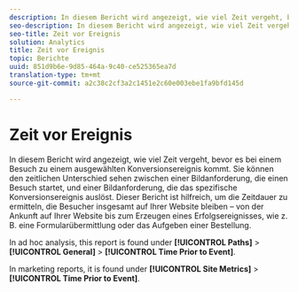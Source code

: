 ```yaml
---
description: In diesem Bericht wird angezeigt, wie viel Zeit vergeht, bevor es bei einem Besuch zu einem ausgewählten Konversionsereignis kommt. Sie können den zeitlichen Unterschied sehen zwischen einer Bildanforderung, die einen Besuch startet, und einer Bildanforderung, die das spezifische Konversionsereignis auslöst. Dieser Bericht ist hilfreich, um die Zeitdauer zu ermitteln, die Besucher insgesamt auf Ihrer Website bleiben – von der Ankunft auf Ihrer Website bis zum Erzeugen eines Erfolgsereignisses, wie z. B. eine Formularübermittlung oder das Aufgeben einer Bestellung.
seo-description: In diesem Bericht wird angezeigt, wie viel Zeit vergeht, bevor es bei einem Besuch zu einem ausgewählten Konversionsereignis kommt. Sie können den zeitlichen Unterschied sehen zwischen einer Bildanforderung, die einen Besuch startet, und einer Bildanforderung, die das spezifische Konversionsereignis auslöst. Dieser Bericht ist hilfreich, um die Zeitdauer zu ermitteln, die Besucher insgesamt auf Ihrer Website bleiben – von der Ankunft auf Ihrer Website bis zum Erzeugen eines Erfolgsereignisses, wie z. B. eine Formularübermittlung oder das Aufgeben einer Bestellung.
seo-title: Zeit vor Ereignis
solution: Analytics
title: Zeit vor Ereignis
topic: Berichte
uuid: 851d9b6e-9d85-464a-9c40-ce525365ea7d
translation-type: tm+mt
source-git-commit: a2c38c2cf3a2c1451e2c60e003ebe1fa9bfd145d

---
```



# Zeit vor Ereignis

In diesem Bericht wird angezeigt, wie viel Zeit vergeht, bevor es bei einem Besuch zu einem ausgewählten Konversionsereignis kommt. Sie können den zeitlichen Unterschied sehen zwischen einer Bildanforderung, die einen Besuch startet, und einer Bildanforderung, die das spezifische Konversionsereignis auslöst. Dieser Bericht ist hilfreich, um die Zeitdauer zu ermitteln, die Besucher insgesamt auf Ihrer Website bleiben – von der Ankunft auf Ihrer Website bis zum Erzeugen eines Erfolgsereignisses, wie z. B. eine Formularübermittlung oder das Aufgeben einer Bestellung.

In ad hoc analysis, this report is found under **[!UICONTROL Paths]** &gt; **[!UICONTROL General]** &gt; **[!UICONTROL Time Prior to Event]**.

In marketing reports, it is found under **[!UICONTROL Site Metrics]** &gt; **[!UICONTROL Time Prior to Event]**.
